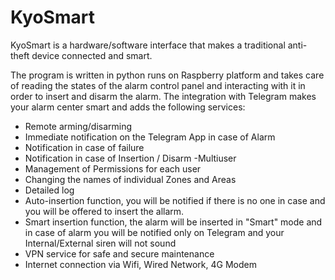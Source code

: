 # KyoSmart

KyoSmart is a hardware/software interface that makes a traditional anti-theft device connected and smart.

The program is written in python runs on Raspberry platform and takes care of reading the states of the alarm control panel and interacting with it in order to insert and disarm the alarm. 
The integration with Telegram makes your alarm center smart and adds the following services: 
- Remote arming/disarming 
- Immediate notification on the Telegram App in case of Alarm 
- Notification in case of failure 
- Notification in case of Insertion / Disarm -Multiuser 
- Management of Permissions for each user 
- Changing the names of individual Zones and Areas 
- Detailed log 
- Auto-insertion function, you will be notified if there is no one in case and you will be offered to insert the allarm.
- Smart insertion function, the alarm will be inserted in "Smart" mode and in case of alarm you will be notified only on Telegram and your Internal/External siren will not sound
- VPN service for safe and secure maintenance 
- Internet connection via Wifi, Wired Network, 4G Modem
